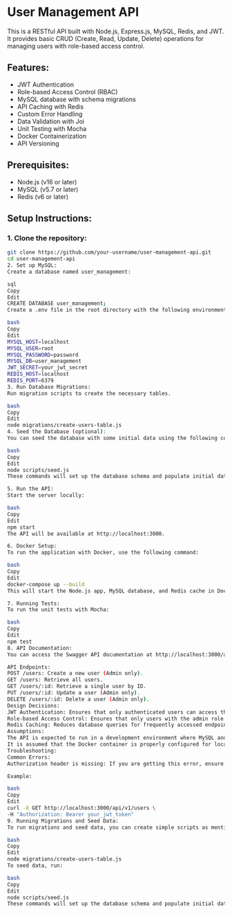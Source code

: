 # User Management API

This is a RESTful API built with Node.js, Express.js, MySQL, Redis, and JWT. It provides basic CRUD (Create, Read, Update, Delete) operations for managing users with role-based access control.

## Features:
- JWT Authentication
- Role-based Access Control (RBAC)
- MySQL database with schema migrations
- API Caching with Redis
- Custom Error Handling
- Data Validation with Joi
- Unit Testing with Mocha
- Docker Containerization
- API Versioning

## Prerequisites:
- Node.js (v16 or later)
- MySQL (v5.7 or later)
- Redis (v6 or later)

## Setup Instructions:

### 1. Clone the repository:
```bash
git clone https://github.com/your-username/user-management-api.git
cd user-management-api
2. Set up MySQL:
Create a database named user_management:

sql
Copy
Edit
CREATE DATABASE user_management;
Create a .env file in the root directory with the following environment variables:

bash
Copy
Edit
MYSQL_HOST=localhost
MYSQL_USER=root
MYSQL_PASSWORD=password
MYSQL_DB=user_management
JWT_SECRET=your_jwt_secret
REDIS_HOST=localhost
REDIS_PORT=6379
3. Run Database Migrations:
Run migration scripts to create the necessary tables.

bash
Copy
Edit
node migrations/create-users-table.js
4. Seed the Database (optional):
You can seed the database with some initial data using the following command:

bash
Copy
Edit
node scripts/seed.js
These commands will set up the database schema and populate initial data. Be sure to test your migrations by checking if the users table is created and populated after running these scripts.

5. Run the API:
Start the server locally:

bash
Copy
Edit
npm start
The API will be available at http://localhost:3000.

6. Docker Setup:
To run the application with Docker, use the following command:

bash
Copy
Edit
docker-compose up --build
This will start the Node.js app, MySQL database, and Redis cache in Docker containers.

7. Running Tests:
To run the unit tests with Mocha:

bash
Copy
Edit
npm test
8. API Documentation:
You can access the Swagger API documentation at http://localhost:3000/api-docs (if Swagger is set up in the project).

API Endpoints:
POST /users: Create a new user (Admin only).
GET /users: Retrieve all users.
GET /users/:id: Retrieve a single user by ID.
PUT /users/:id: Update a user (Admin only).
DELETE /users/:id: Delete a user (Admin only).
Design Decisions:
JWT Authentication: Ensures that only authenticated users can access the API.
Role-based Access Control: Ensures that only users with the admin role can create, update, or delete users.
Redis Caching: Reduces database queries for frequently accessed endpoints like GET /users and GET /users/:id.
Assumptions:
The API is expected to run in a development environment where MySQL and Redis are available.
It is assumed that the Docker container is properly configured for local development and production environments.
Troubleshooting:
Common Errors:
Authorization header is missing: If you are getting this error, ensure that your requests include the Authorization header with a valid JWT token.

Example:

bash
Copy
Edit
curl -X GET http://localhost:3000/api/v1/users \
-H "Authorization: Bearer your_jwt_token"
9. Running Migrations and Seed Data:
To run migrations and seed data, you can create simple scripts as mentioned earlier. To apply the migration:

bash
Copy
Edit
node migrations/create-users-table.js
To seed data, run:

bash
Copy
Edit
node scripts/seed.js
These commands will set up the database schema and populate initial data. Be sure to test your migrations by checking if the users table is created and populated after running these scripts.